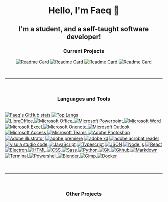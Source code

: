 <h1 align="center">Hello, I'm Faeq 🖖</h1>

<h2 align="center">I'm a student, and a self-taught software developer!</h2>

<h3 align="center">Current Projects</h3>

<p align="center" margin = "0 auto">
  <a href="https://github.com/Faeq-F/Quokka">
    <img src="https://github-readme-stats-xi-five-41.vercel.app/api/pin/?username=Faeq-F&amp;repo=Quokka" alt="Readme Card" max-width="250px">
  </a>
  <a href="https://github.com/Faeq-F/Portable-Application-Launcher">
    <img src="https://github-readme-stats-xi-five-41.vercel.app/api/pin/?username=Faeq-F&amp;repo=Portable-Application-Launcher" alt="Readme Card" max-width="250px">
  </a>
  <a href="https://github.com/Faeq-F/Gideon">
    <img src="https://github-readme-stats-xi-five-41.vercel.app/api/pin/?username=Faeq-F&amp;repo=Gideon" alt="Readme Card" max-width="250px">
  </a>
  <a href="https://github.com/Faeq-F/MinimalBrowser">
    <img src="https://github-readme-stats-xi-five-41.vercel.app/api/pin/?username=Faeq-F&amp;repo=MinimalBrowser" alt="Readme Card" max-width="250px">
  </a>
</p>

<br>

---

<br>

<h3 align="center">Languages and Tools</h3>
<br>
<a href="https://github.com/Faeq-F/">
  <img src="https://github-readme-stats-xi-five-41.vercel.app/api?username=Faeq-F&amp;show_icons=true&include_all_commits=true&count_private=true&hide=stars,contribs" alt="Faeq's GitHub stats" max-width="250px">
</a>
<a href="https://github.com/Faeq-F/">
  <img src="https://github-readme-stats-xi-five-41.vercel.app/api/top-langs/?username=Faeq-F&amp;layout=compact&langs_count=4&card_width=252&langs_count=8&hide=html,kotlin,swift,objective-c,css" alt="Top Langs">
</a>
<br>
<a href="https://www.libreoffice.org/">
  <img align="center" margin = "10px auto" src="https://img.shields.io/static/v1?label=&amp;message=LibreOffice&amp;color=18A303&amp;logo=LibreOffice&amp;logoColor=FFFFFF" alt="LibreOffice">
</a>
<a href="https://www.office.com/">
  <img align="center" margin = "10px auto" src="https://img.shields.io/static/v1?label=&amp;message=Microsoft Office&amp;color=D83B01&amp;logo=Microsoft Office&amp;logoColor=FFFFFF" alt="Microsoft Office">
</a>
<a href="https://www.office.com/">
  <img align="center" margin = "10px auto" src="https://img.shields.io/static/v1?label=&amp;message=Microsoft PowerPoint&amp;color=DD472A&amp;logo=Microsoft PowerPoint&amp;logoColor=FFFFFF" alt="Microsoft Powerpoint">
</a>
<a href="https://www.office.com/">
  <img align="center" margin = "10px auto" src="https://img.shields.io/static/v1?label=&amp;message=Microsoft Word&amp;color=2B579A&amp;logo=Microsoft Word&amp;logoColor=FFFFFF" alt="Microsoft Word">
</a>
<a href="https://www.office.com/">
  <img align="center" margin = "10px auto" src="https://img.shields.io/static/v1?label=&amp;message=Microsoft Excel&amp;color=217346&amp;logo=Microsoft Excel&amp;logoColor=FFFFFF" alt="Microsoft Excel">
</a>
<a href="https://www.office.com/">
  <img align="center" margin = "10px auto" src="https://img.shields.io/static/v1?label=&amp;message=Microsoft Onenote&amp;color=7719AA&amp;logo=Microsoft Onenote&amp;logoColor=FFFFFF" alt="Microsoft Onenote">
</a>
<a href="https://www.office.com/">
  <img align="center" margin = "10px auto" src="https://img.shields.io/static/v1?label=&amp;message=Microsoft Outlook&amp;color=0078D4&amp;logo=Microsoft Outlook&amp;logoColor=FFFFFF" alt="Microsoft Outlook">
</a>
<a href="https://www.office.com/">
  <img align="center" margin = "10px auto" src="https://img.shields.io/static/v1?label=&amp;message=Microsoft Access&amp;color=A4373A&amp;logo=Microsoft Access&amp;logoColor=FFFFFF" alt="Microsoft Access">
</a>
<a href="https://www.office.com/">
  <img align="center" margin = "10px auto" src="https://img.shields.io/static/v1?label=&amp;message=Microsoft Teams&amp;color=6264A7&amp;logo=Microsoft Teams&amp;logoColor=FFFFFF" alt="Microsoft Teams">
</a>
<a href="https://www.adobe.com/uk/products/photoshop.html">
  <img align="center" margin = "10px auto" src="https://img.shields.io/static/v1?label=&amp;message=Adobe Photoshop&amp;color=31A8FF&amp;logo=Adobe Photoshop&amp;logoColor=FFFFFF" alt="Adobe Photoshop">
</a>

<a href="https://www.adobe.com/uk/products/illustrator.html">
  
  <img align="center" margin = "10px auto" src="https://img.shields.io/static/v1?label=&amp;message=Adobe Illustrator&amp;color=FF9A00&amp;logo=Adobe Illustrator&amp;logoColor=FFFFFF" alt="Adobe illustrator">
  
</a>

<a href="https://www.adobe.com/products/premiere.html">
  <img align="center" margin = "10px auto" src="https://img.shields.io/static/v1?label=&amp;message=Adobe Premiere Pro&amp;color=9999FF&amp;logo=Adobe Premiere Pro&amp;logoColor=FFFFFF" alt="adobe premiere">
</a>
<a href="https://www.adobe.com/products/xd.html">
  <img align="center" margin = "10px auto" src="https://img.shields.io/static/v1?label=&amp;message=Adobe XD&amp;color=FF61F6&amp;logo=Adobe XD&amp;logoColor=FFFFFF" alt="adobe xd">
</a>
<a href="https://acrobat.adobe.com/uk/en/acrobat/pdf-reader.html">
  <img align="center" margin = "10px auto" src="https://img.shields.io/static/v1?label=&amp;message=Adobe Acrobat Reader&amp;color=EC1C24&amp;logo=Adobe Acrobat Reader&amp;logoColor=FFFFFF" alt="adobe acrobat reader">
</a>
<a href="https://code.visualstudio.com/">
  <img align="center" margin = "10px auto" src="https://img.shields.io/static/v1?label=&amp;message=Visual Studio Code&amp;color=007ACC&amp;logo=Visual Studio Code&amp;logoColor=FFFFFF" alt="visula studio code">
</a>
<a href="https://developer.mozilla.org/en-US/docs/Web/JavaScript">
  <img align="center" margin = "10px auto" src="https://img.shields.io/static/v1?label=&amp;message=JavaScript&amp;color=F1AA00&amp;logo=javascript&amp;logoColor=FFFFFF" alt="JavaScript">
</a>
<a href="https://www.typescriptlang.org/">
  <img align="center" margin = "10px auto" src="https://img.shields.io/static/v1?label=&amp;message=TypeScript&amp;color=3178C6&amp;logo=TypeScript&amp;logoColor=FFFFFF" alt="Typescript">
</a>
<a href="https://www.json.org/json-en.html">
  <img align="center" margin = "10px auto" src="https://img.shields.io/static/v1?label=&amp;message=JSON&amp;color=000000&amp;logo=JSON&amp;logoColor=FFFFFF" alt="JSON">
</a>
<a href="https://nodejs.org/en/">
  <img align="center" margin = "10px auto" src="https://img.shields.io/static/v1?label=&amp;message=Node.js&amp;color=47d147&amp;logo=node.js&amp;logoColor=FFFFFF" alt="Node.js">
</a>
<a href="https://reactjs.org/">
  <img align="center" margin = "10px auto" src="https://img.shields.io/static/v1?label=&amp;message=React&amp;color=61BAFB&amp;logo=React&amp;logoColor=FFFFFF" alt="React">
</a>
<a href="https://www.electronjs.org/">
  <img align="center" margin = "10px auto" src="https://img.shields.io/static/v1?label=&amp;message=Electron&amp;color=47848F&amp;logo=Electron&amp;logoColor=FFFFFF" alt="Electron">
</a>
<a href="https://html.spec.whatwg.org/">
  <img align="center" margin = "10px auto" src="https://img.shields.io/static/v1?label=&amp;message=HTML5&amp;color=E34F26&amp;logo=HTML5&amp;logoColor=FFFFFF" alt="HTML">
</a>
<a href="https://www.w3.org/Style/CSS/">
  <img align="center" margin = "10px auto" src="https://img.shields.io/static/v1?label=&amp;message=CSS3&amp;color=1572B6&amp;logo=CSS3&amp;logoColor=FFFFFF" alt="CSS">
</a>
<a href="https://sass-lang.com/">
  <img align="center" margin = "10px auto" src="https://img.shields.io/static/v1?label=&amp;message=Sass&amp;color=CC6699&amp;logo=Sass&amp;logoColor=FFFFFF" alt="Sass">
</a>
<a href="https://www.python.org/">
  <img align="center" margin = "10px auto" src="https://img.shields.io/static/v1?label=&amp;message=Python&amp;color=3C78A9&amp;logo=python&amp;logoColor=FFFFFF" alt="Python">
</a>
<a href="https://git-scm.com/">
  <img align="center" margin = "10px auto" src="https://img.shields.io/static/v1?label=&amp;message=Git&amp;color=F05032&amp;logo=Git&amp;logoColor=FFFFFF" alt="Git">
</a>
<a href="https://github.com">
  <img align="center" margin = "10px auto" src="https://img.shields.io/static/v1?label=&amp;message=GitHub&amp;color=181717&amp;logo=GitHub&amp;logoColor=FFFFFF" alt="Github">
</a>
<a href="https://spec.commonmark.org/">
  <img align="center" margin = "10px auto" src="https://img.shields.io/static/v1?label=&amp;message=Markdown&amp;color=000000&amp;logo=Markdown&amp;logoColor=FFFFFF" alt="Markdown">
</a>
<a href="https://">
  <img align="center" margin = "10px auto" src="https://img.shields.io/static/v1?label=&amp;message=Terminal&amp;color=4D4D4D&amp;logo=Windows Terminal&amp;logoColor=FFFFFF" alt="Terminal">
</a>
<a href="https://docs.microsoft.com/en-gb/powershell/">
  <img align="center" margin = "10px auto" src="https://img.shields.io/static/v1?label=&amp;message=PowerShell&amp;color=5391FE&amp;logo=PowerShell&amp;logoColor=FFFFFF" alt="Powershell">
</a>
<a href="https://www.blender.org/">
  <img align="center" margin = "10px auto" src="https://img.shields.io/static/v1?label=&amp;message=Blender&amp;color=F5792A&amp;logo=Blender&amp;logoColor=FFFFFF" alt="Blender">
</a>
<a href="https://www.gimp.org/">
  <img align="center" margin = "10px auto" src="https://img.shields.io/static/v1?label=&amp;message=GIMP&amp;color=5C5543&amp;logo=GIMP&amp;logoColor=FFFFFF" alt="Gimp">
</a>
<a href="https://www.docker.com/">
  <img align="center" margin = "10px auto" src="https://img.shields.io/static/v1?label=&message=Docker&color=2496ED&logo=Docker&logoColor=FFFFFF" alt="Docker">
</a>
<br>

<br>

<br>

---

<br>

<h3 align="center">Other Projects</h3>

[instagram]: https://instagram.com/faeq._
[linkedn]: https://linkedin.com/in/faeq

